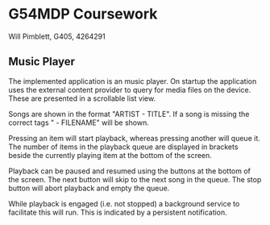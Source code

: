 # G54MDP Coursework

Will Pimblett, G405, 4264291

## Music Player

The implemented application is an music player. On startup the application uses the external content provider to query for media files on the device. These are presented in a scrollable list view.

Songs are shown in the format "ARTIST - TITLE". If a song is missing the correct tags "<unknown> - FILENAME" will be shown.

Pressing an item will start playback, whereas pressing another will queue it. The number of items in the playback queue are displayed in brackets beside the currently playing item at the bottom of the screen.

Playback can be paused and resumed using the buttons at the bottom of the screen. The next button will skip to the next song in the queue. The stop button will abort playback and empty the queue.

While playback is engaged (i.e. not stopped) a background service to facilitate this will run. This is indicated by a persistent notification.
